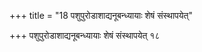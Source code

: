 +++
title = "18 पशुपुरोडाशाद्यनूबन्ध्यायाः शेषं संस्थापयेत्"

+++
पशुपुरोडाशाद्यनूबन्ध्यायाः शेषं संस्थापयेत् १८